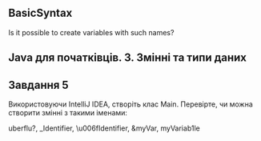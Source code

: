 ## BasicSyntax
Is it possible to create variables with such names?
## Java для початківців. 3. Змінні та типи даних

## Завдання 5
Використовуючи IntelliJ IDEA, створіть клас Main. Перевірте, чи можна створити змінні з такими іменами:

uberflu?, _Identifier, \u006fIdentifier, &myVar, myVariab1le
